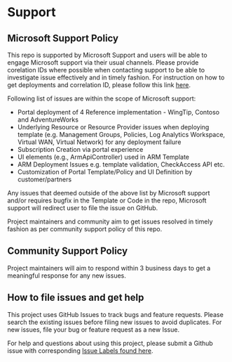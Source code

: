 # Support

## Microsoft Support Policy

This repo is supported by Microsoft Support and users will be able to engage Microsoft support via their usual channels. Please provide corelation IDs where possible when contacting support to be able to investigate issue effectively and in timely fashion. For instruction on how to get deployments and correlation ID, please follow this link [here](https://docs.microsoft.com/en-us/azure/azure-resource-manager/templates/deployment-history?tabs=azure-portal#get-deployments-and-correlation-id).

Following list of issues are within the scope of Microsoft support:

- Portal deployment of 4 Reference implementation - WingTip, Contoso and AdventureWorks
- Underlying Resource or Resource Provider issues when deploying template (e.g. Management Groups, Policies, Log Analytics Workspace, Virtual WAN, Virtual Network) for any deployment failure
- Subscription Creation via portal experience
- UI elements (e.g., ArmApiController) used in ARM Template
- ARM Deployment Issues e.g. template validation, CheckAccess API etc.
- Customization of Portal Template/Policy and UI Definition by customer/partners

Any issues that deemed outside of the above list by Microsoft support and/or requires bugfix in the Template or Code in the repo, Microsoft support will redirect user to file the issue on GitHub.

Project maintainers and community aim to get issues resolved in timely fashion as per community support policy of this repo.

## Community Support Policy

Project maintainers will aim to respond within 3 business days to get a meaningful response for any new issues.

## How to file issues and get help

This project uses GitHub Issues to track bugs and feature requests. Please search the existing issues before filing new issues to avoid duplicates.  For new issues, file your bug or feature request as a new Issue.

For help and questions about using this project, please submit a Github issue with corresponding [Issue Labels found here](https://github.com/Azure/Enterprise-Scale/labels).